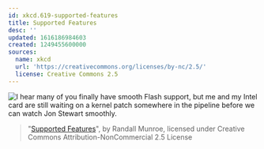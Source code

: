 ```yaml
---
id: xkcd.619-supported-features
title: Supported Features
desc: ''
updated: 1616186984603
created: 1249455600000
sources:
  name: xkcd
  url: 'https://creativecommons.org/licenses/by-nc/2.5/'
  license: Creative Commons 2.5
---
```

![I hear many of you finally have smooth Flash support, but me and my Intel card are still waiting on a kernel patch somewhere in the pipeline before we can watch Jon Stewart smoothly.](https://imgs.xkcd.com/comics/supported_features.png)
> "[Supported Features](https://xkcd.com/619/)", by Randall Munroe, licensed under Creative Commons Attribution-NonCommercial 2.5 License

